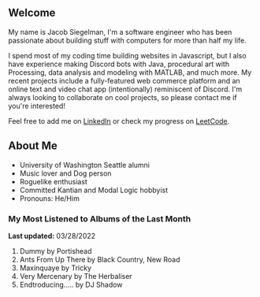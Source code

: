 
## Welcome
My name is Jacob Siegelman, I'm a software engineer who has been passionate about building stuff with computers for more than half my life.

I spend most of my coding time building websites in Javascript, but I also have experience making Discord bots with Java, procedural art with Processing, data analysis and modeling with MATLAB, and much more. My recent projects include a fully-featured web commerce platform and an online text and video chat app (intentionally) reminiscent of Discord. I'm always looking to collaborate on cool projects, so please contact me if you're interested!

Feel free to add me on [LinkedIn](https://www.linkedin.com/in/jacob-siegelman/) or check my progress on [LeetCode](https://leetcode.com/jsiegelman/).

## About Me
- University of Washington Seattle alumni
- Music lover and Dog person
- Roguelike enthusiast
- Committed Kantian and Modal Logic hobbyist
- Pronouns: He/Him

### My Most Listened to Albums of the Last Month
**Last updated:** 03/28/2022 <!-- lfm -->   
1. <!-- lfm -->Dummy by Portishead  
2. <!-- lfm -->Ants From Up There by Black Country, New Road  
3. <!-- lfm -->Maxinquaye by Tricky  
4. <!-- lfm -->Very Mercenary by The Herbaliser  
5. <!-- lfm -->Endtroducing..... by DJ Shadow  
